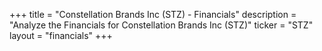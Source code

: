 +++
title = "Constellation Brands Inc (STZ) - Financials"
description = "Analyze the Financials for Constellation Brands Inc (STZ)"
ticker = "STZ"
layout = "financials"
+++

